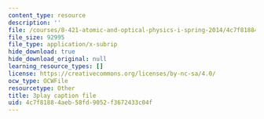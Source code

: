 ```yaml
---
content_type: resource
description: ''
file: /courses/8-421-atomic-and-optical-physics-i-spring-2014/4c7f81884aeb58fd9052f3672433c04f_zlaRnrjcjmw.vtt
file_size: 92995
file_type: application/x-subrip
hide_download: true
hide_download_original: null
learning_resource_types: []
license: https://creativecommons.org/licenses/by-nc-sa/4.0/
ocw_type: OCWFile
resourcetype: Other
title: 3play caption file
uid: 4c7f8188-4aeb-58fd-9052-f3672433c04f
---
```

